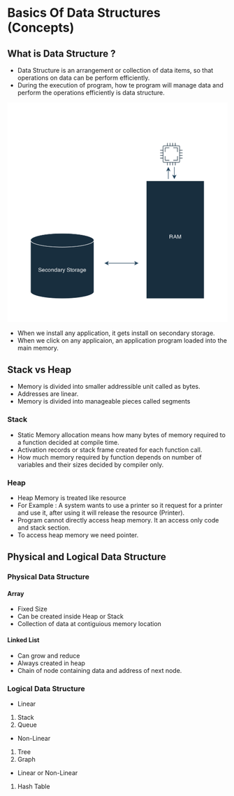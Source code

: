 # Basics Of Data Structures (Concepts)
## What is Data Structure ?
- Data Structure is an arrangement or collection of data items, so that operations on data can be perform efficiently.
- During the execution of program, how te program will manage data and perform the operations efficiently is data structure.

![Memory Management](Memory.png)

- When we install any application, it gets install on secondary storage.
- When we click on any applicaion, an application program loaded into the main memory.

## Stack vs Heap

- Memory is divided into smaller addressible unit called as bytes.
- Addresses are linear.
- Memory is divided into manageable pieces called segments

### Stack
- Static Memory allocation means how many bytes of memory required to a function decided at compile time.
- Activation records or stack frame created for each function call.
- How much memory required by function depends on number of variables and their sizes decided by compiler only.

### Heap
- Heap Memory is treated like resource
- For Example : A system wants to use a printer so it request for a printer and use it, after using it will release the resource (Printer).
- Program cannot directly access heap memory. It an access only code and stack section.
- To access heap memory we need pointer.


## Physical and Logical Data Structure

### Physical Data Structure
#### Array
- Fixed Size
- Can be created inside Heap or Stack
- Collection of data at contiguious memory location

#### Linked List
- Can grow and reduce
- Always created in heap
- Chain of node containing data and address of next node.

### Logical Data Structure
- Linear
1) Stack
2) Queue

- Non-Linear
1) Tree
2) Graph

- Linear or Non-Linear
1) Hash Table


